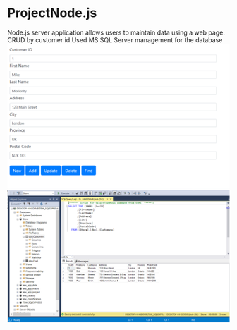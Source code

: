 # ProjectNode.js
Node.js server application allows users to maintain data using a web page. CRUD by customer id.Used MS SQL Server management for the database
![alt text](https://github.com/TadjievCodes/ProjectNode.js/blob/master/Project2/Capture.PNG)
![alt text](https://github.com/TadjievCodes/ProjectNode.js/blob/master/Project2/Capture2.PNG)
